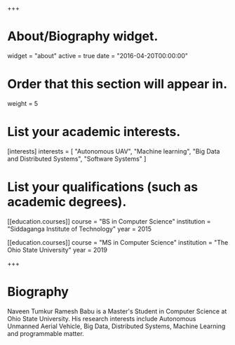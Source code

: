 +++
# About/Biography widget.
widget = "about"
active = true
date = "2016-04-20T00:00:00"

# Order that this section will appear in.
weight = 5

# List your academic interests.
[interests]
  interests = [
    "Autonomous UAV",
    "Machine learning",
    "Big Data and Distributed Systems",
    "Software Systems"
  ]

# List your qualifications (such as academic degrees).
[[education.courses]]
  course = "BS in Computer Science"
  institution = "Siddaganga Institute of Technology"
  year = 2015

[[education.courses]]
  course = "MS in Computer Science"
  institution = "The Ohio State University"
  year = 2019


 
+++

# Biography

Naveen Tumkur Ramesh Babu is a Master's Student in Computer Science at Ohio State University. His research interests include Autonomous Unmanned Aerial Vehicle, Big Data, Distributed Systems, Machine Learning and programmable matter.  
